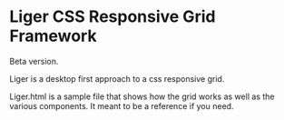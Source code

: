 # Liger CSS Responsive Grid Framework
Beta version. 

Liger is a desktop first approach to a css responsive grid. 

Liger.html is a sample file that shows how the grid works as well as the various components. It meant to be a reference if you need. 
